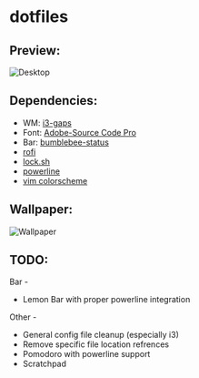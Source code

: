 # dotfiles

## Preview:

![Desktop](http://i.imgur.com/bD6SPxd.png)

## Dependencies:

* WM: [i3-gaps](https://github.com/Airblader/i3)
* Font: [Adobe-Source Code Pro](https://github.com/adobe-fonts/source-code-pro)
* Bar: [bumblebee-status](https://github.com/tobi-wan-kenobi/bumblebee-status)
* [rofi](https://davedavenport.github.io/rofi/)
* [lock.sh](https://github.com/resloved/lock.sh)
* [powerline](https://github.com/powerline/powerline)
* [vim colorscheme](https://github.com/resloved/myokai)

## Wallpaper:

![Wallpaper](http://i.imgur.com/QXkeC4r.png)

## TODO:

Bar -
* Lemon Bar with proper powerline integration

Other -
* General config file cleanup (especially i3)
* Remove specific file location refrences
* Pomodoro with powerline support
* Scratchpad

